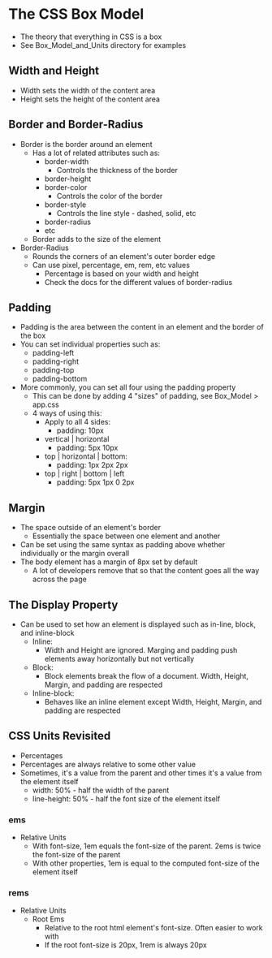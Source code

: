 # The CSS Box Model

- The theory that everything in CSS is a box
- See Box_Model_and_Units directory for examples

## Width and Height

- Width sets the width of the content area
- Height sets the height of the content area

## Border and Border-Radius

- Border is the border around an element
  - Has a lot of related attributes such as:
    - border-width
      - Controls the thickness of the border
    - border-height
    - border-color
      - Controls the color of the border
    - border-style
      - Controls the line style - dashed, solid, etc
    - border-radius
    - etc
  - Border adds to the size of the element
- Border-Radius
  - Rounds the corners of an element's outer border edge
  - Can use pixel, percentage, em, rem, etc values
    - Percentage is based on your width and height
    - Check the docs for the different values of border-radius

## Padding

- Padding is the area between the content in an element and the border of the box
- You can set individual properties such as:
  - padding-left
  - padding-right
  - padding-top
  - padding-bottom
- More commonly, you can set all four using the padding property
  - This can be done by adding 4 "sizes" of padding, see Box_Model > app.css
  - 4 ways of using this:
    - Apply to all 4 sides:
      - padding: 10px
    - vertical | horizontal
      - padding: 5px 10px
    - top | horizontal | bottom:
      - padding: 1px 2px 2px
    - top | right | bottom | left
      - padding: 5px 1px 0 2px

## Margin

- The space outside of an element's border
  - Essentially the space between one element and another
- Can be set using the same syntax as padding above whether individually or the margin overall
- The body element has a margin of 8px set by default
  - A lot of developers remove that so that the content goes all the way across the page

## The Display Property

- Can be used to set how an element is displayed such as in-line, block, and inline-block
  - Inline:
    - Width and Height are ignored. Marging and padding push elements away horizontally but not vertically
  - Block:
    - Block elements break the flow of a document. Width, Height, Margin, and padding are respected
  - Inline-block:
    - Behaves like an inline element except Width, Height, Margin, and padding are respected

## CSS Units Revisited

- Percentages
- Percentages are always relative to some other value
- Sometimes, it's a value from the parent and other times it's a value from the element itself
  - width: 50% - half the width of the parent
  - line-height: 50% - half the font size of the element itself

### ems

- Relative Units
  - With font-size, 1em equals the font-size of the parent. 2ems is twice the font-size of the parent
  - With other properties, 1em is equal to the computed font-size of the element itself

### rems

- Relative Units
  - Root Ems
    - Relative to the root html element's font-size. Often easier to work with
    - If the root font-size is 20px, 1rem is always 20px
